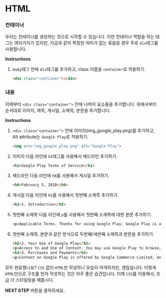 # HTML
### 컨테이너

우리는 컨테이너를 생성하는 것으로 시작할 수 있습니다. 이런 컨테이너 역할을 하는 태그는 여러가지가 있지만, 지금과 같이 특정한 의미가 없는 묶음일 경우 주로 `div`태그를 사용합니다.  

**Instructions**
1. `body`태그 안에 `div`태그를 추가하고, class 이름을 `container`로 적용하기.
    ```html
    <div class="contianer"></div>
    ```



### 내용
이제부터 `<div class="container">` 안에 나머지 요소들을 추가합니다. 위에서부터 순서대로 이미지, 제목, 게시일, 소제목, 본문을 추가합니다. 

**Instructions**
1. `<div class="container">` 안에 이미지(img_google_play.png)를 추가하고, Alt attribute는 `Google Play`로 적용하기.

    ```html
    <img src="img_google_play.png" alt="Google Play">
    ```

1. 이미지 다음 라인에 `h1`태그를 사용해서 헤드라인 추가하기.
    ```html
    <h1>Google Play Terms of Service</h1>
    ```

1. 헤드라인 다음 라인에 `h6`를 사용해서 게시일 추가하기.
    ```html
    <h6>February 5, 2018</h6>
    ```

1. 게시일 다음 라인에 `h2`를 사용해서 첫번째 소제목 추가하기.
    ```html
    <h2>1. Introduction</h2>
    ```

1. 첫번째 소제목 다음 라인에 `p`를 사용해서 첫번째 소재목에 대한 본문 추가하기.
    ```html
    <p>Applicable Terms. Thanks for using Google Play. Google Play is a service provided by Google LLC ("Google", "we" or "us"), located at 1600 Amphitheatre Parkway, Mountain View, California 94043, USA. Your use of Google Play and the apps (including Android Instant Apps), games, music, movies, books, magazines, or other digital content or services (referred to as "Content") available through it is subject to these Google Play Terms of Service and the Google Terms of Service ("Google ToS") ( together referred to as the "Terms"). Google Play is a "Service" as described in the Google ToS. If there is any conflict between the Google Play Terms of Service and the Google ToS, the Google Play Terms of Service shall prevail.</p>
    ```

1. 첫번째 소제목, 본문과 같은 방식으로 두번째/세번째 소제목과 본문을 추가하기.
    ```html
    <h2>2. Your Use of Google Play</h2>
    <p>Access to and Use of Content. You may use Google Play to browse, locate, view, stream, or download Content for your mobile, computer, tv, watch, or other supported device ("Device"). To use Google Play, you will need a Device that meets the system and compatibility requirements for the relevant Content, working Internet access, and compatible software. The availability of Content and features will vary between countries and not all Content or features may be available in your country. Some Content may be available to share with family members. Content may be offered by Google or made available by third-parties not affiliated with Google. Google is not responsible for and does not endorse any Content made available through Google Play that originates from a source other than Google.</p>
    <h2>3. Purchases and Payments</h2>
    <p>Content on Google Play is offered by Google Commerce Limited, and when you download, view, use or purchase Content on or using Google Play, you will enter into a separate contract based on these Terms (as applicable) with Google Commerce Limited.</p> 
    ```
    
모두 완료했나요? `CSS` 없이 `HTML`만 작성하니 모습이 어색하지만, 괜찮습니다. 이렇게 `HTML`만으로 구조를 먼저 작성하는 것은 아주 좋은 습관입니다. 이제 `CSS`를 이용해서, 조금 더 스타일링을 해봅시다.



**NEXT STEP** 버튼을 클릭하세요.
